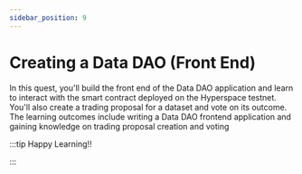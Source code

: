 ```yaml
---
sidebar_position: 9
---
```


# Creating a Data DAO (Front End)

In this quest, you'll build the front end of the Data DAO application and learn to interact with the smart contract deployed on the Hyperspace testnet. You'll also create a trading proposal for a dataset and vote on its outcome. The learning outcomes include writing a Data DAO frontend application and gaining knowledge on trading proposal creation and voting

:::tip Happy Learning!!

<QuestButton text="Go To Quest" link="https://app.stackup.dev/quest_page/quest-9-creating-a-data-dao-front-end" />

:::
